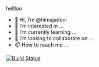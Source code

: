 hellloo
- 👋 Hi, I’m @himajadevi
- 👀 I’m interested in ...
- 🌱 I’m currently learning ...
- 💞️ I’m looking to collaborate on ...
- 📫 How to reach me ...

<!---
himajadevi/himajadevi is a ✨ special ✨ repository because its `README.md` (this file) appears on your GitHub profile.
You can click the Preview link to take a look at your changes.
--->
[![Build Status](http://18.141.240.145:8080/buildStatus/icon?job=SCM)](http://18.141.240.145:8080/job/SCM/)
